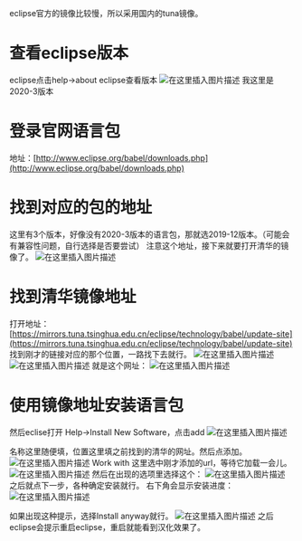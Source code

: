 ﻿---
date: 2020-06-12 18:17:45
tags:
    - 杂项
---

eclipse官方的镜像比较慢，所以采用国内的tuna镜像。

# 查看eclipse版本
eclipse点击help->about eclipse查看版本
![在这里插入图片描述](https://img-blog.csdnimg.cn/20200612180206159.png?x-oss-process=image/watermark,type_ZmFuZ3poZW5naGVpdGk,shadow_10,text_aHR0cHM6Ly9ibG9nLmNzZG4ubmV0L3dlaXhpbl80NDk3MjkxMQ==,size_16,color_FFFFFF,t_70)
我这里是2020-3版本

# 登录官网语言包
地址：[http://www.eclipse.org/babel/downloads.php](http://www.eclipse.org/babel/downloads.php)

# 找到对应的包的地址
这里有3个版本，好像没有2020-3版本的语言包，那就选2019-12版本。（可能会有兼容性问题，自行选择是否要尝试）
注意这个地址，接下来就要打开清华的镜像了。
![在这里插入图片描述](https://img-blog.csdnimg.cn/20200612180357442.png?x-oss-process=image/watermark,type_ZmFuZ3poZW5naGVpdGk,shadow_10,text_aHR0cHM6Ly9ibG9nLmNzZG4ubmV0L3dlaXhpbl80NDk3MjkxMQ==,size_16,color_FFFFFF,t_70)

# 找到清华镜像地址
打开地址：[https://mirrors.tuna.tsinghua.edu.cn/eclipse/technology/babel/update-site](https://mirrors.tuna.tsinghua.edu.cn/eclipse/technology/babel/update-site)
找到刚才的链接对应的那个位置，一路找下去就行。
![在这里插入图片描述](https://img-blog.csdnimg.cn/20200612180609437.png?x-oss-process=image/watermark,type_ZmFuZ3poZW5naGVpdGk,shadow_10,text_aHR0cHM6Ly9ibG9nLmNzZG4ubmV0L3dlaXhpbl80NDk3MjkxMQ==,size_16,color_FFFFFF,t_70)
![在这里插入图片描述](https://img-blog.csdnimg.cn/20200612180704515.png?x-oss-process=image/watermark,type_ZmFuZ3poZW5naGVpdGk,shadow_10,text_aHR0cHM6Ly9ibG9nLmNzZG4ubmV0L3dlaXhpbl80NDk3MjkxMQ==,size_16,color_FFFFFF,t_70)
就是这个网址：
![在这里插入图片描述](https://img-blog.csdnimg.cn/20200612180741347.png?x-oss-process=image/watermark,type_ZmFuZ3poZW5naGVpdGk,shadow_10,text_aHR0cHM6Ly9ibG9nLmNzZG4ubmV0L3dlaXhpbl80NDk3MjkxMQ==,size_16,color_FFFFFF,t_70)

# 使用镜像地址安装语言包

然后eclise打开 Help->Install New Software，点击add
![在这里插入图片描述](https://img-blog.csdnimg.cn/20200612181009646.png?x-oss-process=image/watermark,type_ZmFuZ3poZW5naGVpdGk,shadow_10,text_aHR0cHM6Ly9ibG9nLmNzZG4ubmV0L3dlaXhpbl80NDk3MjkxMQ==,size_16,color_FFFFFF,t_70)

名称这里随便填，位置这里填之前找到的清华的网址。然后点添加。
![在这里插入图片描述](https://img-blog.csdnimg.cn/2020061218103994.png?x-oss-process=image/watermark,type_ZmFuZ3poZW5naGVpdGk,shadow_10,text_aHR0cHM6Ly9ibG9nLmNzZG4ubmV0L3dlaXhpbl80NDk3MjkxMQ==,size_16,color_FFFFFF,t_70)
Work with 这里选中刚才添加的url，等待它加载一会儿。
![在这里插入图片描述](https://img-blog.csdnimg.cn/20200612181219378.png?x-oss-process=image/watermark,type_ZmFuZ3poZW5naGVpdGk,shadow_10,text_aHR0cHM6Ly9ibG9nLmNzZG4ubmV0L3dlaXhpbl80NDk3MjkxMQ==,size_16,color_FFFFFF,t_70)
然后在出现的选项里选择这个：
![在这里插入图片描述](https://img-blog.csdnimg.cn/20200612181311125.png?x-oss-process=image/watermark,type_ZmFuZ3poZW5naGVpdGk,shadow_10,text_aHR0cHM6Ly9ibG9nLmNzZG4ubmV0L3dlaXhpbl80NDk3MjkxMQ==,size_16,color_FFFFFF,t_70)
之后就点下一步，各种确定安装就行。
右下角会显示安装进度：
![在这里插入图片描述](https://img-blog.csdnimg.cn/20200612181443442.png)


如果出现这种提示，选择Install anyway就行。
![在这里插入图片描述](https://img-blog.csdnimg.cn/20200612180934431.png?x-oss-process=image/watermark,type_ZmFuZ3poZW5naGVpdGk,shadow_10,text_aHR0cHM6Ly9ibG9nLmNzZG4ubmV0L3dlaXhpbl80NDk3MjkxMQ==,size_16,color_FFFFFF,t_70)
之后eclipse会提示重启eclipse，重启就能看到汉化效果了。
